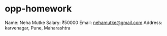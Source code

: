 # opp-homework

Name:    Neha Mutke
Salary:  ₹50000
Email:   nehamutke@gmail.com
Address: karvenagar, Pune, Maharashtra
